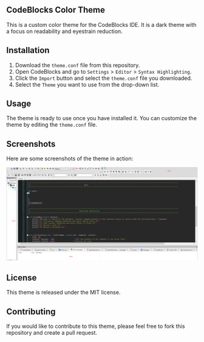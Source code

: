 ## CodeBlocks Color Theme

This is a custom color theme for the CodeBlocks IDE. It is a dark theme with a focus on readability and eyestrain reduction.


## Installation

1. Download the `theme.conf` file from this repository.
2. Open CodeBlocks and go to `Settings` > `Editor` > `Syntax Highlighting`.
3. Click the `Import` button and select the `theme.conf` file you downloaded.
4. Select the `Theme` you want to use from the drop-down list.

## Usage

The theme is ready to use once you have installed it. You can customize the theme by editing the `theme.conf` file.

## Screenshots

Here are some screenshots of the theme in action:

![Dark](dark.png)

## License

This theme is released under the MIT license.

## Contributing

If you would like to contribute to this theme, please feel free to fork this repository and create a pull request.

